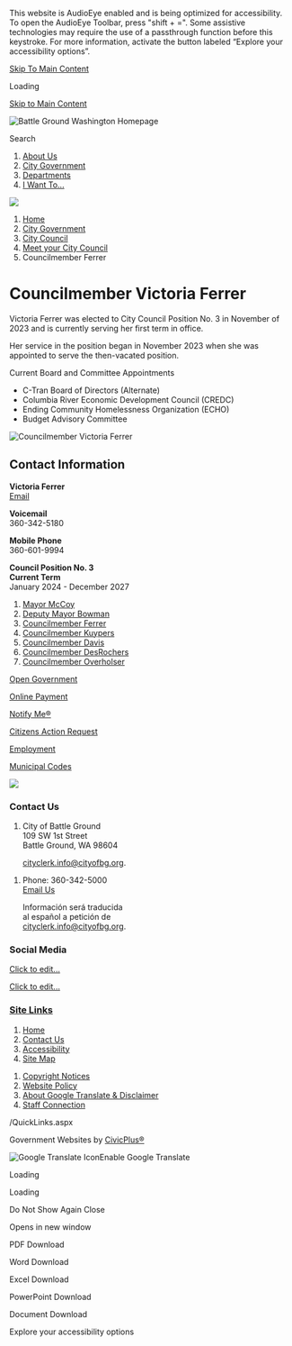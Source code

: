 This website is AudioEye enabled and is being optimized for accessibility. To open the AudioEye Toolbar, press "shift + =". Some assistive technologies may require the use of a passthrough function before this keystroke. For more information, activate the button labeled “Explore your accessibility options”.

[Skip To Main Content](https://www.cityofbg.org/379/Councilmember-Ferrer/)

Loading

[Skip to Main Content](https://www.cityofbg.org/379/Councilmember-Ferrer/)

![Battle Ground Washington Homepage](https://www.cityofbg.org/ImageRepository/Document?documentID=11366)

Search

1. [About Us](https://www.cityofbg.org/9/About-Us)
2. [City Government](https://www.cityofbg.org/891/City-Government)
3. [Departments](https://www.cityofbg.org/8/Departments)
4. [I Want To...](https://www.cityofbg.org/7/I-Want-To)

<!--THE END-->

![](https://www.cityofbg.org/ImageRepository/Document?documentID=11367)

1. [Home](https://www.cityofbg.org)
2. [City Government](https://www.cityofbg.org/891/City-Government)
3. [City Council](https://www.cityofbg.org/96/City-Council)
4. [Meet your City Council](https://www.cityofbg.org/522/Meet-your-City-Council)
5. Councilmember Ferrer

# Councilmember Victoria Ferrer

Victoria Ferrer was elected to City Council Position No. 3 in November of 2023 and is currently serving her first term in office.

Her service in the position began in November 2023 when she was appointed to serve the then-vacated position. 

Current Board and Committee Appointments

- C-Tran Board of Directors (Alternate)
- Columbia River Economic Development Council (CREDC)
- Ending Community Homelessness Organization (ECHO)
- Budget Advisory Committee

![Councilmember Victoria Ferrer](https://www.cityofbg.org/ImageRepository/Document?documentID=11804)

## Contact Information

**Victoria Ferrer**  
[Email](mailto:victoria.ferrer@cityofbg.org)

**Voicemail**  
360-342-5180

**Mobile Phone**  
360-601-9994

**Council Position No. 3**  
**Current Term**  
January 2024 - December 2027

1. [Mayor McCoy](https://www.cityofbg.org/378/Mayor-McCoy)
2. [Deputy Mayor Bowman](https://www.cityofbg.org/377/Deputy-Mayor-Bowman)
3. [Councilmember Ferrer](https://www.cityofbg.org/379/Councilmember-Ferrer)
4. [Councilmember Kuypers](https://www.cityofbg.org/376/Councilmember-Kuypers)
5. [Councilmember Davis](https://www.cityofbg.org/380/Councilmember-Davis)
6. [Councilmember DesRochers](https://www.cityofbg.org/472/Councilmember-DesRochers)
7. [Councilmember Overholser](https://www.cityofbg.org/382/Councilmember-Overholser)

[Open Government](https://www.cityofbg.org/35/Open-Government)

[Online Payment](https://www.cityofbg.org/396)

[Notify Me®](https://www.cityofbg.org/list.aspx)

[Citizens Action Request](https://www.cityofbg.org/471/Citizen-Action-Request)

[Employment](https://www.cityofbg.org/487/Career-Opportunities)

[Municipal Codes](https://www.codepublishing.com/WA/BattleGround)

![](https://www.cityofbg.org/ImageRepository/Document?documentID=11393)

### Contact Us

1. City of Battle Ground  
   109 SW 1st Street  
   Battle Ground, WA 98604
   
   [cityclerk.info@cityofbg.org](mailto:cityclerk.info@cityofbg.org).

<!--THE END-->

1. Phone: 360-342-5000  
   [Email Us](https://www.cityofbg.org)
   
   Información será traducida  
   al español a petición de  
   [cityclerk.info@cityofbg.org](mailto:cityclerk.info@cityofbg.org).

### Social Media

[Click to edit...](https://www.cityofbg.org/facebook)

[Click to edit...](https://twitter.com/@CityofBGWA)

### [Site Links](https://www.cityofbg.org/QuickLinks.aspx?CID=114)

1. [Home](https://www.cityofbg.org)
2. [Contact Us](https://www.cityofbg.org/directory)
3. [Accessibility](https://www.cityofbg.org/accessibility)
4. [Site Map](https://www.cityofbg.org/sitemap)

<!--THE END-->

1. [Copyright Notices](https://www.cityofbg.org/site/copyright)
2. [Website Policy](https://www.cityofbg.org/338/Website-Policy)
3. [About Google Translate &amp; Disclaimer](https://www.cityofbg.org/693/About-Google-Translation)
4. [Staff Connection](https://www.cityofbg.org/383/Staff-Connection)

/QuickLinks.aspx

Government Websites by [CivicPlus®](https://connect.civicplus.com/referral)

![Google Translate Icon](https://www.cityofbg.org/Assets/Images/GoogleTranslate.gif)Enable Google Translate

Loading

Loading

Do Not Show Again Close

Opens in new window

PDF Download

Word Download

Excel Download

PowerPoint Download

Document Download

Explore your accessibility options